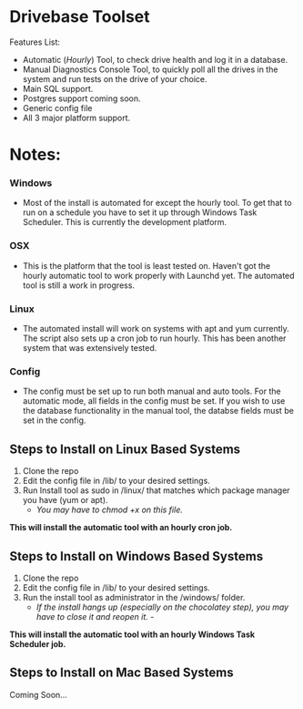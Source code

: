 # Drivebase Toolset

Features List:
  - Automatic (*Hourly*) Tool, to check drive health and log it in a database.
  - Manual Diagnostics Console Tool, to quickly poll all the drives in the system and run tests on the drive of your choice.
  - Main SQL support.
  - Postgres support coming soon.
  - Generic config file
  - All 3 major platform support.

# Notes:

### Windows
  - Most of the install is automated for except the hourly tool. To get that to run on a schedule you have to set it up through Windows Task Scheduler. This is currently the development platform.
  
### OSX
  - This is the platform that the tool is least tested on. Haven't got the hourly automatic tool to work properly with Launchd yet. The automated tool is still a work in progress.
  
### Linux
  - The automated install will work on systems with apt and yum currently. The script also sets up a cron job to run hourly. This has been another system that was extensively tested.
  
### Config
  - The config must be set up to run both manual and auto tools. For the automatic mode, all fields in the config must be set. If you wish to use the database functionality in the manual tool, the databse fields must be set in the config. 

## Steps to Install on Linux Based Systems

1. Clone the repo
2. Edit the config file in /lib/ to your desired settings.
3. Run Install tool as sudo in /linux/ that matches which package manager you have (yum or apt). 
   - *You may have to chmod +x on this file.*

**This will install the automatic tool with an hourly cron job.**

## Steps to Install on Windows Based Systems

1. Clone the repo
2. Edit the config file in /lib/ to your desired settings.
3. Run the install tool as administrator in the /windows/ folder.
   - *If the install hangs up (especially on the chocolatey step), you may have to close it and reopen it.* -

**This will install the automatic tool with an hourly Windows Task Scheduler job.**

## Steps to Install on Mac Based Systems

Coming Soon...
